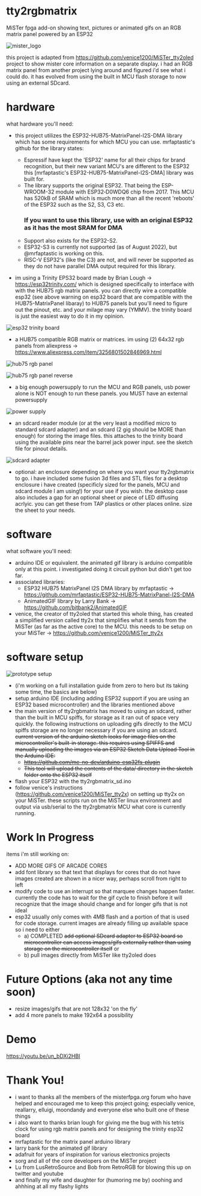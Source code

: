 # tty2rgbmatrix
MiSTer fpga add-on showing text, pictures or animated gifs on an RGB matrix panel powered by an ESP32

![mister_logo](docs/images/mister_logo.jpeg "mister_logo")
 
this project is adapted from https://github.com/venice1200/MiSTer_tty2oled project to show mister core information on a separate display. i had an RGB matrix panel from another project lying around and figured i'd see what i could do. it has evolved from using the built in MCU flash storage to now using an external SDcard. 

# hardware
what hardware you'll need:
- this project utilizes the ESP32-HUB75-MatrixPanel-I2S-DMA library which has some requirements for which MCU you can use. mrfaptastic's github for the library states: 
	- Espressif have kept the 'ESP32' name for all their chips for brand recognition, but their new variant MCU's are different to the ESP32 this [mrfaptastic's ESP32-HUB75-MatrixPanel-I2S-DMA] library was built for.
	- The library supports the original ESP32. That being the ESP-WROOM-32 module with ESP32‑D0WDQ6 chip from 2017. This MCU has 520kB of SRAM which is much more than all the recent 'reboots' of the ESP32 such as the S2, S3, C3 etc. <b><h3>If you want to use this library, use with an original ESP32 as it has the most SRAM for DMA</b></h3>
	- Support also exists for the ESP32-S2.
	- ESP32-S3 is currently not supported (as of August 2022), but @mrfaptastic is working on this.
	- RISC-V ESP32's (like the C3) are not, and will never be supported as they do not have parallel DMA output required for this library.

- im using a Trinity EPS32 board made by Brian Lough -> https://esp32trinity.com/ which is designed specifically to interface with with the HUB75 rgb matrix panels. you can directly wire a compatible esp32 (see above warning on esp32 board that are compatible with the HUB75-MatrixPanel libaray) to HUB75 panels but you'll need to figure out the pinout, etc. and your milage may vary (YMMV). the trinity board is just the easiest way to do it in my opinion.

![esp32 trinity board](docs/images/esp32trinity.jpeg "esp32 trinity board")

- a HUB75 compatible RGB matrix or matrices. im using (2) 64x32 rgb panels from aliexpress -> https://www.aliexpress.com/item/3256801502846969.html

![hub75 rgb panel](docs/images/example_hub75_panel.jpeg "hub75 rgb panel")

![hub75 rgb panel reverse](docs/images/example_hub75_panel_reverse.jpeg "hub75 rgb panel reverse")

- a big enough powersupply to run the MCU and RGB panels, usb power alone is NOT enough to run these panels. you MUST have an external powersupply

![power supply](docs/images/powersupply.jpeg "powerbrick")

- an sdcard reader module (or at the very least a modified micro to standard sdcard adapter) and an sdcard (2 gig should be MORE than enough) for storing the image files. this attaches to the trinity board using the available pins near the barrel jack power input. see the sketch file for pinout details. 

![sdcard adapter](https://cdn-shop.adafruit.com/970x728/254-03.jpg "sdcard")

- optional: an enclosure depending on where you want your tty2rgbmatrix to go. i have included some fusion 3d files and STL files for a desktop enclosure i have created (specificly sized for the panels, MCU and sdcard module I am using!) for your use if you wish. the desktop case also includes a gap for an optional sheet or piece of LED diffusing acrlyic. you can get these from TAP plastics or other places online. size the sheet to your needs.

# software
what software you'll need:
- arduino IDE or equivalent. the animated gif library is arduino compatible only at this point. i investigated doing it circuit python but didn't get too far.
- associated libraries:
	- ESP32 HUB75 MatrixPanel I2S DMA library by mrfaptastic -> https://github.com/mrfaptastic/ESP32-HUB75-MatrixPanel-I2S-DMA
	- AnimatedGIF library by Larry Bank -> https://github.com/bitbank2/AnimatedGIF
- venice, the creator of tty2oled that started this whole thing, has created a simplified version called tty2x that simplifies what it sends from the MiSTer (as far as the active core) to the MCU. this needs to be setup on your MiSTer -> https://github.com/venice1200/MiSTer_tty2x

# software setup
![prototype setup](docs/images/prototype.jpeg "prototype")

- (i'm working on a full installation guide from zero to hero but its taking some time, the basics are below)
- setup arduino IDE (including adding ESP32 support if you are using an ESP32 based microcontroller) and the libraries mentioned above
- the main version of tty2rgbmatrix has moved to using an sdcard, rather than the built in MCU spiffs, for storage as it ran out of space very quickly. the following instructions on uploading gifs directly to the MCU spiffs storage are no longer necessary if you are using an sdcard. 
  ~~current version of the arduino sketch looks for image files on the microcontroller's built-in storage. this requires using SPIFFS and manually uploading the images via an ESP32 Sketch Data Upload Tool in the Arduino IDE:~~
	- ~~https://github.com/me-no-dev/arduino-esp32fs-plugin~~
	- ~~This tool will upload the contents of the data/ directory in the sketch folder onto the ESP32 itself~~
- flash your ESP32 with the tty2rgbmatrix_sd.ino
- follow venice's instructions (https://github.com/venice1200/MiSTer_tty2x) on setting up tty2x on your MiSTer. these scripts run on the MiSTer linux environment and output via usb/serial to the tty2rgbmatrix MCU what core is currently running. 

# Work In Progress
items i'm still working on:
- ADD MORE GIFS OF ARCADE CORES
- add font library so that text that displays for cores that do not have images created are shown in a nicer way, perhaps scroll from right to left
- modify code to use an interrupt so that marquee changes happen faster. currently the code has to wait for the gif cycle to finish before it will recognize that the image should change and for longer gifs that is not ideal
- esp32 usually only comes with 4MB flash and a portion of that is used for code storage. current images are already filling up available space so i need to either
	- a) COMPLETED ~~add optional SDcard adapter to ESP32 board so microcontroller can access images/gifs externally rather than using storage on the microcontroller itself~~ or 
	- b) pull images directly from MiSTer like tty2oled does

# Future Options (aka not any time soon)
- resize images/gifs that are not 128x32 'on the fly'
- add 4 more panels to make 192x64 a possibility

# Demo
https://youtu.be/un_bDXi2HBI

# Thank You!
- i want to thanks all the members of the misterfpga.org forum who have helped and encouraged me to keep this project going; especially venice, reallarry, elluigi, moondandy and everyone else who built one of these things 
- i also want to thanks brian lough for giving me the bug with his tetris clock for using rgb matrix panels and for designing the trinity esp32 board
- mrfaptastic for the matrix panel arduino library
- larry bank for the animated gif library
- adafruit for years of inspiration for various electronics projects
- sorg and all of the core developers on the MiSTer project
- Lu from LusRetroSource and Bob from RetroRGB for blowing this up on twitter and youtube
- and finally my wife and daughter for (humoring me by) ooohing and ahhhing at all my flashy lights